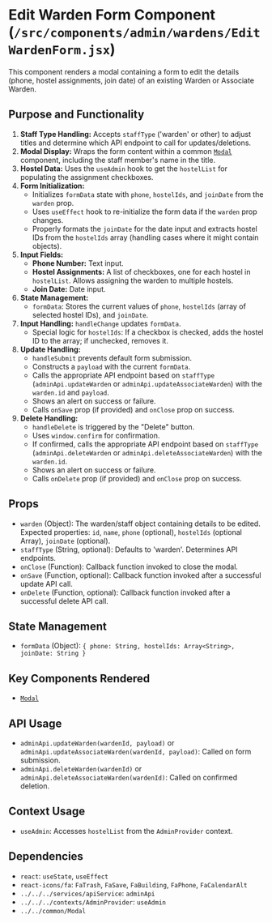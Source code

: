 # Edit Warden Form Component (`/src/components/admin/wardens/EditWardenForm.jsx`)

This component renders a modal containing a form to edit the details (phone, hostel assignments, join date) of an existing Warden or Associate Warden.

## Purpose and Functionality

1.  **Staff Type Handling:** Accepts `staffType` ('warden' or other) to adjust titles and determine which API endpoint to call for updates/deletions.
2.  **Modal Display:** Wraps the form content within a common [`Modal`](../../common/Modal.md) component, including the staff member's name in the title.
3.  **Hostel Data:** Uses the `useAdmin` hook to get the `hostelList` for populating the assignment checkboxes.
4.  **Form Initialization:**
    - Initializes `formData` state with `phone`, `hostelIds`, and `joinDate` from the `warden` prop.
    - Uses `useEffect` hook to re-initialize the form data if the `warden` prop changes.
    - Properly formats the `joinDate` for the date input and extracts hostel IDs from the `hostelIds` array (handling cases where it might contain objects).
5.  **Input Fields:**
    - **Phone Number:** Text input.
    - **Hostel Assignments:** A list of checkboxes, one for each hostel in `hostelList`. Allows assigning the warden to multiple hostels.
    - **Join Date:** Date input.
6.  **State Management:**
    - `formData`: Stores the current values of `phone`, `hostelIds` (array of selected hostel IDs), and `joinDate`.
7.  **Input Handling:** `handleChange` updates `formData`.
    - Special logic for `hostelIds`: If a checkbox is checked, adds the hostel ID to the array; if unchecked, removes it.
8.  **Update Handling:**
    - `handleSubmit` prevents default form submission.
    - Constructs a `payload` with the current `formData`.
    - Calls the appropriate API endpoint based on `staffType` (`adminApi.updateWarden` or `adminApi.updateAssociateWarden`) with the `warden.id` and `payload`.
    - Shows an alert on success or failure.
    - Calls `onSave` prop (if provided) and `onClose` prop on success.
9.  **Delete Handling:**
    - `handleDelete` is triggered by the "Delete" button.
    - Uses `window.confirm` for confirmation.
    - If confirmed, calls the appropriate API endpoint based on `staffType` (`adminApi.deleteWarden` or `adminApi.deleteAssociateWarden`) with the `warden.id`.
    - Shows an alert on success or failure.
    - Calls `onDelete` prop (if provided) and `onClose` prop on success.

## Props

- `warden` (Object): The warden/staff object containing details to be edited. Expected properties: `id`, `name`, `phone` (optional), `hostelIds` (optional Array), `joinDate` (optional).
- `staffType` (String, optional): Defaults to 'warden'. Determines API endpoints.
- `onClose` (Function): Callback function invoked to close the modal.
- `onSave` (Function, optional): Callback function invoked after a successful update API call.
- `onDelete` (Function, optional): Callback function invoked after a successful delete API call.

## State Management

- `formData` (Object): `{ phone: String, hostelIds: Array<String>, joinDate: String }`

## Key Components Rendered

- [`Modal`](../../common/Modal.md)

## API Usage

- `adminApi.updateWarden(wardenId, payload)` or `adminApi.updateAssociateWarden(wardenId, payload)`: Called on form submission.
- `adminApi.deleteWarden(wardenId)` or `adminApi.deleteAssociateWarden(wardenId)`: Called on confirmed deletion.

## Context Usage

- `useAdmin`: Accesses `hostelList` from the `AdminProvider` context.

## Dependencies

- `react`: `useState`, `useEffect`
- `react-icons/fa`: `FaTrash`, `FaSave`, `FaBuilding`, `FaPhone`, `FaCalendarAlt`
- `../../../services/apiService`: `adminApi`
- `../../../contexts/AdminProvider`: `useAdmin`
- `../../common/Modal`
